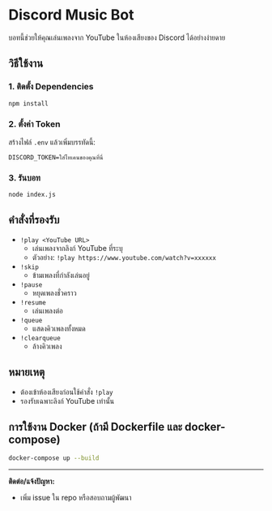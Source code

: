 # Discord Music Bot

บอทนี้ช่วยให้คุณเล่นเพลงจาก YouTube ในห้องเสียงของ Discord ได้อย่างง่ายดาย

## วิธีใช้งาน

### 1. ติดตั้ง Dependencies

```bash
npm install
```

### 2. ตั้งค่า Token

สร้างไฟล์ `.env` แล้วเพิ่มบรรทัดนี้:

```
DISCORD_TOKEN=ใส่โทเคนของคุณที่นี่
```

### 3. รันบอท

```bash
node index.js
```

## คำสั่งที่รองรับ

- `!play <YouTube URL>`
  - เล่นเพลงจากลิงก์ YouTube ที่ระบุ
  - ตัวอย่าง: `!play https://www.youtube.com/watch?v=xxxxxx`
- `!skip`
  - ข้ามเพลงที่กำลังเล่นอยู่
- `!pause`
  - หยุดเพลงชั่วคราว
- `!resume`
  - เล่นเพลงต่อ
- `!queue`
  - แสดงคิวเพลงทั้งหมด
- `!clearqueue`
  - ล้างคิวเพลง

## หมายเหตุ
- ต้องเข้าห้องเสียงก่อนใช้คำสั่ง `!play`
- รองรับเฉพาะลิงก์ YouTube เท่านั้น

## การใช้งาน Docker (ถ้ามี Dockerfile และ docker-compose)

```bash
docker-compose up --build
```

---

**ติดต่อ/แจ้งปัญหา:**
- เพิ่ม issue ใน repo หรือสอบถามผู้พัฒนา
